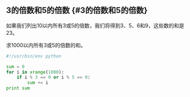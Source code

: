 ## **3的倍数和5的倍数** {#3的倍数和5的倍数}

如果我们列出10以内所有3或5的倍数，我们将得到3、5、6和9，这些数的和是23。

求1000以内所有3或5的倍数的和。

```py
#!/usr/bin/env python

sum = 0
for i in xrange(1000):
    if i % 3 == 0 or i % 5 == 0:
        sum += i
print sum
```



